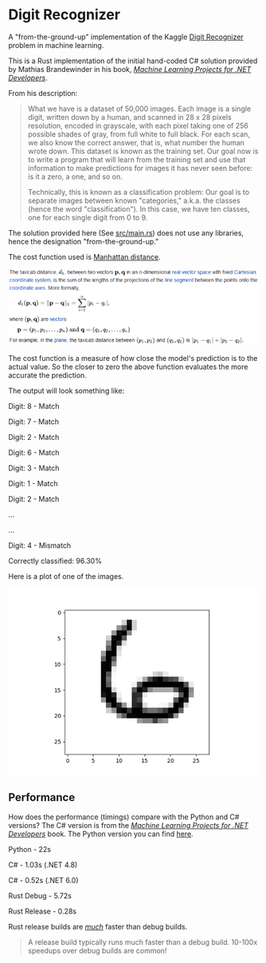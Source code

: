 # Digit Recognizer
A "from-the-ground-up" implementation of the Kaggle [Digit Recognizer] problem in machine learning.

This is a Rust implementation of the initial hand-coded C# solution provided by Mathias Brandewinder in his book, _[Machine Learning Projects for .NET Developers]_.

From his description:

>What we have is a dataset of 50,000 images. Each image is a single digit, written
down by a human, and scanned in 28 x 28 pixels resolution, encoded in grayscale, with each pixel taking one of 256 possible shades of gray, from full white to full black. For each scan, we also know the correct answer, that is, what number the human wrote down. This dataset is known as the training set. Our goal now is to write a program that will learn from the training set and use that information to make predictions for images it has never seen before: is it a zero, a one, and so on. 
>
>Technically, this is known as a classification problem: Our goal is to separate images between known "categories," a.k.a. the classes (hence the word "classification"). In this case, we have ten classes, one for each single digit from 0 to 9. 

The solution provided here (See [src/main.rs]) does not use any libraries, hence the designation "from-the-ground-up." 

The cost function used is [Manhattan distance].

![Manhattan Distance](manhattan-distance.png)

The cost function is a measure of how close the model's prediction is to the actual value. So the closer to zero the above function evaluates the more accurate the prediction. 

The output will look something like:

Digit: 8 - Match

Digit: 7 - Match

Digit: 2 - Match

Digit: 6 - Match

Digit: 3 - Match

Digit: 1 - Match

Digit: 2 - Match

...

...

Digit: 4 - Mismatch

Correctly classified: 96.30%

Here is a plot of one of the images. 

![Image](digit.png)

## Performance

How does the performance (timings) compare with the Python and C# versions? The C# version is from the  _[Machine Learning Projects for .NET Developers]_ book. The Python version you can find [here]. 

Python - 22s

C# - 1.03s (.NET 4.8)

C# - 0.52s (.NET 6.0)

Rust Debug - 5.72s

Rust Release - 0.28s


Rust release builds are _[much]_ faster than debug builds.

>A release build typically runs much faster than a debug build. 10-100x speedups over debug builds are common!

[Machine Learning Projects for .NET Developers]: <https://www.apress.com/gb/book/9781430267676>
[Digit Recognizer]: <https://www.kaggle.com/c/digit-recognizer/overview>
[Manhattan distance]: <https://en.wikipedia.org/wiki/Taxicab_geometry#Formal_definition>
[src/main.rs]: <https://github.com/kevinmcfarlane/rust-digit-recognizer/blob/main/src/main.rs>
[here]: <https://github.com/kevinmcfarlane/digit-recognizer>
[much]: <https://nnethercote.github.io/perf-book/build-configuration.html>

